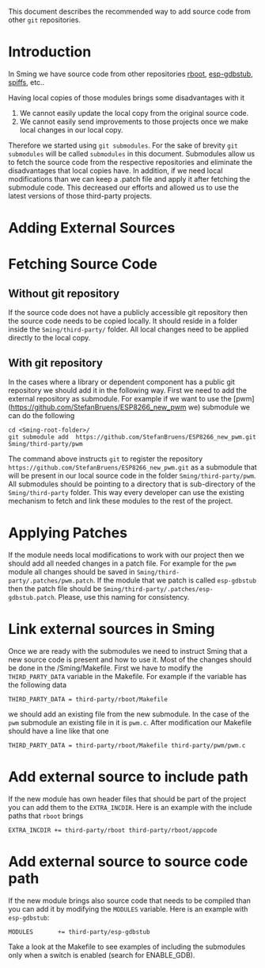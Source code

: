 This document describes the recommended way to add source code from other `git` repositories.

Introduction
============
In Sming we have source code from other repositories [rboot](https://github.com/raburton/rboot), [esp-gdbstub](https://github.com/espressif/esp-gdbstub), [spiffs](https://github.com/pellepl/spiffs), etc..

Having local copies of those modules brings some disadvantages with it
 
1. We cannot easily update the local copy from the original source code. 
2. We cannot easily send improvements to those projects once we make local changes in our local copy.

Therefore we started using `git submodules`. For the sake of brevity `git submodules` will be called `submodules` in this document. Submodules allow us to fetch the source code from the respective repositories and eliminate the disadvantages that local copies have. In addition, if we need local modifications than we can keep a <submodule>.patch file and apply it after fetching the submodule code. This decreased our efforts and allowed us to use the latest versions of those third-party projects.

Adding External Sources
=======================

# Fetching Source Code

## Without git repository
If the source code does not have a publicly accessible git repository then the source code needs to be copied locally. It should reside in a folder inside the `Sming/third-party/` folder.
All local changes need to be applied directly to the local copy.  

## With git repository
In the cases where a library or dependent component has a public git repository we should add it in the following way.
First we need to add the external repository as submodule. For example if we want to use the [pwm](https://github.com/StefanBruens/ESP8266_new_pwm we) submodule we can do the following
```
cd <Sming-root-folder>/
git submodule add  https://github.com/StefanBruens/ESP8266_new_pwm.git Sming/third-party/pwm
``` 

The command above instructs `git` to register the repository `https://github.com/StefanBruens/ESP8266_new_pwm.git` as a submodule that will be present in our local source code in the folder `Sming/third-party/pwm`. All submodules should be pointing to a directory that is sub-directory of the `Sming/third-party` folder. This way every developer can use the existing mechanism to fetch and link these modules to the rest of the project.   

# Applying Patches
If the module needs local modifications to work with our project then we should add all needed changes in a patch file. For example for the `pwm` module all changes should be saved in `Sming/third-party/.patches/pwm.patch`. If the module that we patch is called `esp-gdbstub` then the patch file should be `Sming/third-party/.patches/esp-gdbstub.patch`. Please, use this naming for consistency. 

# Link external sources in Sming
Once we are ready with the submodules we need to instruct Sming that a new source code is present and how to use it. Most of the changes should be done in the <Sming-root-folder>/Sming/Makefile. 
First we have to modify the `THIRD_PARTY_DATA` variable in the Makefile. For example if the variable has the following data 

`THIRD_PARTY_DATA = third-party/rboot/Makefile` 

we should add an existing file from the new submodule. In the case of the `pwm` submodule an existing file in it is `pwm.c`. After modification our Makefile should have a line like that one 

`THIRD_PARTY_DATA = third-party/rboot/Makefile third-party/pwm/pwm.c`

# Add external source to include path
If the new module has own header files that should be part of the project you can add them to the `EXTRA_INCDIR`. Here is an example with the include paths that `rboot` brings 

`EXTRA_INCDIR += third-party/rboot third-party/rboot/appcode` 

# Add external source to source code path
If the new module brings also source code that needs to be compiled than you can add it by modifying the `MODULES` variable. Here is an example with `esp-gdbstub`:

`MODULES       += third-party/esp-gdbstub` 
   
Take a look at the Makefile to see examples of including the submodules only when a switch is enabled (search for ENABLE_GDB).